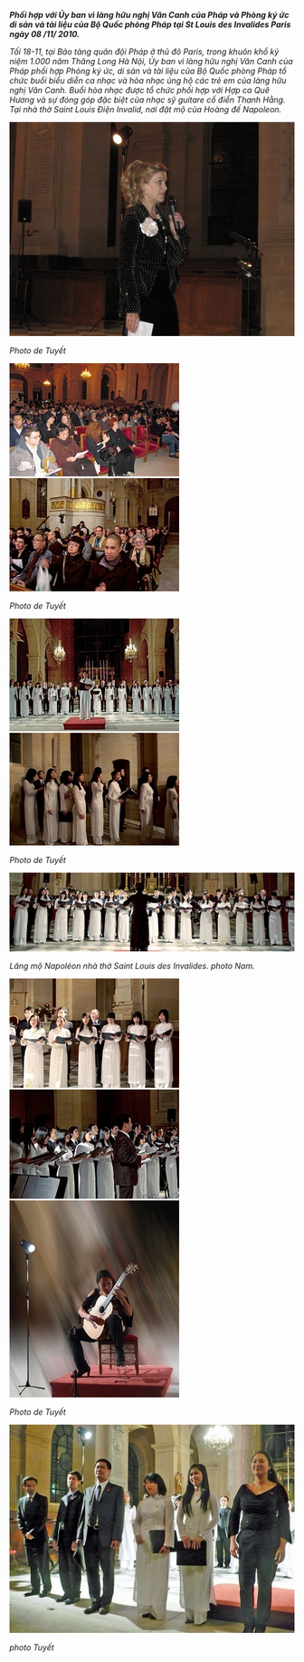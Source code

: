 <!--
title: Nhân Đại Lễ 1000 năm Thăng Long-Hà Nội Hợp Ca Quê Hương phối hợp với Ủy ban vì làng hữu nghị Vân Canh của Pháp tại St Louis des Invalides . 08/Nov/2010
author: Nguyễn Tích Kỳ
status: completed
-->
***Phối hợp với Ủy ban vì làng hữu nghị Vân Canh của Pháp và
Phòng ký ức di sản và tài liệu của Bộ Quốc phòng Pháp 
tại St Louis des Invalides
 Paris ngày 08 /11/ 2010.***

*Tối 18-11, tại Bảo tàng quân đội Pháp ở thủ đô Paris, trong khuôn khổ kỷ niệm 1.000 năm Thăng Long Hà Nội, Ủy ban vì làng hữu nghị Vân Canh của Pháp phối hợp Phòng ký ức, di sản và tài liệu của Bộ Quốc phòng Pháp tổ chức buổi biểu diễn ca nhạc và hòa nhạc ủng hộ các trẻ em của làng hữu nghị Vân Canh. Buổi hòa nhạc được tổ chức phối hợp với Hợp ca Quê Hương và sự đóng góp đặc biệt của nhạc sỹ guitare cổ điển Thanh Hằng. 
Tại nhà thờ Saint Louis Điện Invalid, nơi đặt mộ của Hoàng đế Napoleon.*
 
![](1.jpg)  

*Photo de Tuyết*

![](23.jpg)  ![](32.jpg) 

*Photo de Tuyết* 

![](45.jpg)  ![](54.jpg)  

*Photo de Tuyết*

![](6.jpg)  

*Lăng mộ Napoléon nhà thờ Saint Louis des Invalides.   photo Nam.*  

![](78.jpg)  ![](87.jpg)  
![](9.jpg)  

*Photo de Tuyết*

![](10.jpg)  

*photo Tuyết*
